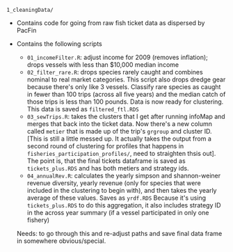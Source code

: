 `1_cleaningData/`

+ Contains code for going from raw fish ticket data as dispersed by PacFin
+ Contains the following scripts
  + `01_incomeFilter.R`: adjust income for 2009 (removes inflation); drops vessels with less than $10,000 median income
  + `02_filter_rare.R`: drops species rarely caught and combines nominal to real market categories. This script also drops dredge gear because there's only like 3 vessels. Classify rare species as caught in fewer than 100 trips (across all five years) and the median catch of those trips is less than 100 pounds. Data is now ready for clustering. This data is saved as `filtered_ftl.RDS`
  + `03_sewTrips.R`: takes the clusters that I get after running infoMap and merges that back into the ticket data. Now there's a new column called `metier` that is made up of the trip's `grgroup` and cluster ID. [This is still a little messed up. It actually takes the output from a second round of clustering for profiles that happens in `fisheries_participation_profiles/`, need to straighten thsis out]. The point is, that the final tickets dataframe is saved as `tickets_plus.RDS` and has both metiers and strategy ids.
  + `04_annualRev.R`: calculates the yearly simpson and shannon-weiner revenue diversity, yearly revenue (only for species that were included in the clustering to begin with), and then takes the yearly average of these values. Saves as `yrdf.RDS` Because it's using `tickets_plus.RDS` to do this aggregation, it also includes strategy ID in the across year summary (if a vessel participated in only one fishery)

  Needs: to go through this and re-adjust paths and save final data frame in somewhere obvious/special.

